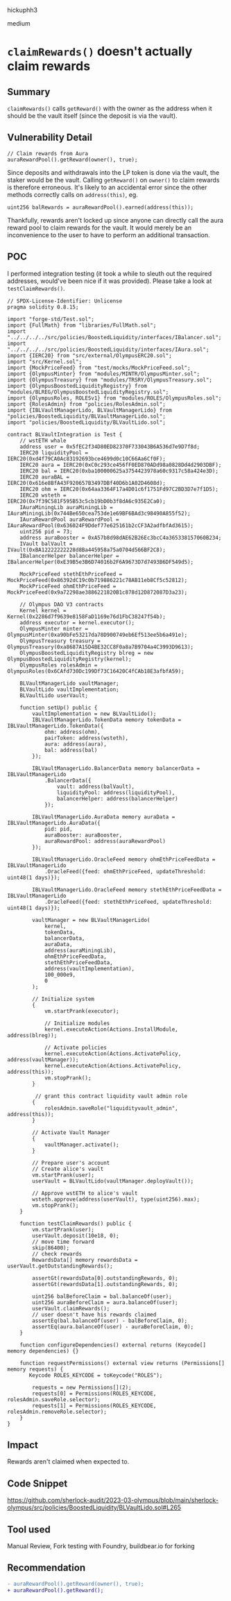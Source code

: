 hickuphh3

medium

# `claimRewards()` doesn't actually claim rewards

## Summary
`claimRewards()` calls `getReward()` with the owner as the address when it should be the vault itself (since the deposit is via the vault).

## Vulnerability Detail
```solidity
// Claim rewards from Aura
auraRewardPool().getReward(owner(), true);
```

Since deposits and withdrawals into the LP token is done via the vault, the staker would be the vault. Calling `getReward()` on `owner()` to claim rewards is therefore erroneous. It's likely to an accidental error since the other methods correctly calls on `address(this)`, eg.
```solidity
uint256 balRewards = auraRewardPool().earned(address(this));
```

Thankfully, rewards aren't locked up since anyone can directly call the aura reward pool to claim rewards for the vault. It would merely be an inconvenience to the user to have to perform an additional transaction.

## POC
I performed integration testing (it took a while to sleuth out the required addresses, would've been nice if it was provided). Please take a look at `testClaimRewards()`.

```solidity
// SPDX-License-Identifier: Unlicense
pragma solidity 0.8.15;

import "forge-std/Test.sol";
import {FullMath} from "libraries/FullMath.sol";
import "../../../../src/policies/BoostedLiquidity/interfaces/IBalancer.sol";
import "../../../../src/policies/BoostedLiquidity/interfaces/IAura.sol";
import {IERC20} from "src/external/OlympusERC20.sol";
import "src/Kernel.sol";
import {MockPriceFeed} from "test/mocks/MockPriceFeed.sol";
import {OlympusMinter} from "modules/MINTR/OlympusMinter.sol";
import {OlympusTreasury} from "modules/TRSRY/OlympusTreasury.sol";
import {OlympusBoostedLiquidityRegistry} from "modules/BLREG/OlympusBoostedLiquidityRegistry.sol";
import {OlympusRoles, ROLESv1} from "modules/ROLES/OlympusRoles.sol";
import {RolesAdmin} from "policies/RolesAdmin.sol";
import {IBLVaultManagerLido, BLVaultManagerLido} from "policies/BoostedLiquidity/BLVaultManagerLido.sol";
import "policies/BoostedLiquidity/BLVaultLido.sol";

contract BLVaultIntegration is Test {
    // wstETH whale
    address user = 0x5fEC2f34D80ED82370F733043B6A536d7e9D7f8d;
    IERC20 liquidityPool = IERC20(0xd4f79CA0Ac83192693bce4699d0c10C66Aa6Cf0F);
    IERC20 aura = IERC20(0xC0c293ce456fF0ED870ADd98a0828Dd4d2903DBF);
    IERC20 bal = IERC20(0xba100000625a3754423978a60c9317c58a424e3D);
    IERC20 auraBAL = IERC20(0x616e8BfA43F920657B3497DBf40D6b1A02D4608d);
    IERC20 ohm = IERC20(0x64aa3364F17a4D01c6f1751Fd97C2BD3D7e7f1D5);
    IERC20 wsteth = IERC20(0x7f39C581F595B53c5cb19bD0b3f8dA6c935E2Ca0);
    IAuraMiningLib auraMiningLib = IAuraMiningLib(0x744Be650cea753de1e69BF6BAd3c98490A855f52);
    IAuraRewardPool auraRewardPool = IAuraRewardPool(0x636024F9Ddef77e625161b2cCF3A2adfbfAd3615);
    uint256 pid = 73;
    address auraBooster = 0xA57b8d98dAE62B26Ec3bcC4a365338157060B234;
    IVault balVault = IVault(0xBA12222222228d8Ba445958a75a0704d566BF2C8);
    IBalancerHelper balancerHelper = IBalancerHelper(0xE39B5e3B6D74016b2F6A9673D7d7493B6DF549d5);

    MockPriceFeed stethEthPriceFeed = MockPriceFeed(0x86392dC19c0b719886221c78AB11eb8Cf5c52812);
    MockPriceFeed ohmEthPriceFeed = MockPriceFeed(0x9a72298ae3886221820B1c878d12D872087D3a23);

    // Olympus DAO V3 contracts
    Kernel kernel = Kernel(0x2286d7f9639e8158FaD1169e76d1FbC38247f54b);
    address executor = kernel.executor();
    OlympusMinter minter = OlympusMinter(0xa90bFe53217da78D900749eb6Ef513ee5b6a491e);
    OlympusTreasury treasury = OlympusTreasury(0xa8687A15D4BE32CC8F0a8a7B9704a4C3993D9613);
    OlympusBoostedLiquidityRegistry blreg = new OlympusBoostedLiquidityRegistry(kernel);
    OlympusRoles rolesAdmin = OlympusRoles(0x6CAfd730Dc199Df73C16420C4fCAb18E3afbfA59);

    BLVaultManagerLido vaultManager;
    BLVaultLido vaultImplementation;
    BLVaultLido userVault;

    function setUp() public {
        vaultImplementation = new BLVaultLido();
        IBLVaultManagerLido.TokenData memory tokenData = IBLVaultManagerLido.TokenData({
            ohm: address(ohm),
            pairToken: address(wsteth),
            aura: address(aura),
            bal: address(bal)
        });

        IBLVaultManagerLido.BalancerData memory balancerData = IBLVaultManagerLido
            .BalancerData({
                vault: address(balVault),
                liquidityPool: address(liquidityPool),
                balancerHelper: address(balancerHelper)
            });
        
        IBLVaultManagerLido.AuraData memory auraData = IBLVaultManagerLido.AuraData({
            pid: pid,
            auraBooster: auraBooster,
            auraRewardPool: address(auraRewardPool)
        });

        IBLVaultManagerLido.OracleFeed memory ohmEthPriceFeedData = IBLVaultManagerLido
            .OracleFeed({feed: ohmEthPriceFeed, updateThreshold: uint48(1 days)});

        IBLVaultManagerLido.OracleFeed memory stethEthPriceFeedData = IBLVaultManagerLido
            .OracleFeed({feed: stethEthPriceFeed, updateThreshold: uint48(1 days)});
        
        vaultManager = new BLVaultManagerLido(
            kernel,
            tokenData,
            balancerData,
            auraData,
            address(auraMiningLib),
            ohmEthPriceFeedData,
            stethEthPriceFeedData,
            address(vaultImplementation),
            100_000e9,
            0
        );
        
        // Initialize system
        {
            vm.startPrank(executor);

            // Initialize modules
            kernel.executeAction(Actions.InstallModule, address(blreg));

            // Activate policies
            kernel.executeAction(Actions.ActivatePolicy, address(vaultManager));
            kernel.executeAction(Actions.ActivatePolicy, address(this));
            vm.stopPrank();
        }

         // grant this contract liquidity vault admin role
        {
            rolesAdmin.saveRole("liquidityvault_admin", address(this));
        }

        // Activate Vault Manager
        {
            vaultManager.activate();
        }

        // Prepare user's account
        // Create alice's vault
        vm.startPrank(user);
        userVault = BLVaultLido(vaultManager.deployVault());

        // Approve wstETH to alice's vault
        wsteth.approve(address(userVault), type(uint256).max);
        vm.stopPrank();
    }

    function testClaimRewards() public {
        vm.startPrank(user);
        userVault.deposit(10e18, 0);
        // move time forward
        skip(86400);
        // check rewards
        RewardsData[] memory rewardsData = userVault.getOutstandingRewards();

        assertGt(rewardsData[0].outstandingRewards, 0);
        assertGt(rewardsData[1].outstandingRewards, 0);

        uint256 balBeforeClaim = bal.balanceOf(user);
        uint256 auraBeforeClaim = aura.balanceOf(user);
        userVault.claimRewards();
        // user doesn't have his rewards claimed
        assertEq(bal.balanceOf(user) - balBeforeClaim, 0);
        assertEq(aura.balanceOf(user) - auraBeforeClaim, 0);
    }

    function configureDependencies() external returns (Keycode[] memory dependencies) {}

    function requestPermissions() external view returns (Permissions[] memory requests) {
       Keycode ROLES_KEYCODE = toKeycode("ROLES");

        requests = new Permissions[](2);
        requests[0] = Permissions(ROLES_KEYCODE, rolesAdmin.saveRole.selector);
        requests[1] = Permissions(ROLES_KEYCODE, rolesAdmin.removeRole.selector);
    }
}
```

## Impact
Rewards aren't claimed when expected to.

## Code Snippet
https://github.com/sherlock-audit/2023-03-olympus/blob/main/sherlock-olympus/src/policies/BoostedLiquidity/BLVaultLido.sol#L265

## Tool used
Manual Review, Fork testing with Foundry, buildbear.io for forking

## Recommendation
```diff
- auraRewardPool().getReward(owner(), true);
+ auraRewardPool().getReward();
```